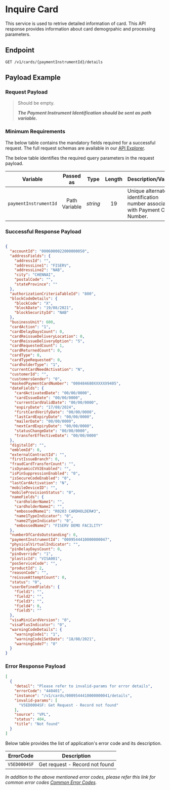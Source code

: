 # Inquire Card

This service is used to retrive detailed information of card. This API response provides information about card demogrpahic and processing parameters. 

## Endpoint

`GET /v1/cards/{paymentInstrumentId}/details`

## Payload Example

### Request Payload

>Should be empty.  
>
>***The Payment Instrument Identification should be sent as path variable.***

### Minimum Requirements

The below table contains the mandatory fields required for a successful request. The full request schemas are available in our [API Explorer](../api/?type=get&path=/v1/cards/{paymentInstrumentId}/details).

The below table identifies the required query parameters in the request payload.

| Variable | Passed as | Type | Length | Description/Values |
| -------- | :-------: | :--: | :------------: | ------------------ |
| `paymentInstrumentId` | Path Variable | *string* | 19 | Unique alternate identification number associated with Payment Card Number. |

### Successful Response Payload

```json

{
  "accountId": "0006000022000000050",
  "addressFields": {
    "addressId": "",
    "addressLine1": "FISERV",
    "addressLine2": "NAB",
    "city": "CHENNAI",
    "postalCode": "",
    "stateProvince": ""
  },
  "authorizationCriteriaTableId": "800",
  "blockCodeDetails": {
    "blockCode": "X",
    "blockDate": "19/08/2021",
    "blockSecurityId": "NAB"
  },
  "businessUnit": 600,
  "cardAction": "1",
  "cardDelayDaysCount": 0,
  "cardReissueDeliveryLocation": 0,
  "cardReissueDeliveryOption": "5",
  "cardRequestedCount": 1,
  "cardReturnedCount": 0,
  "cardType": 0,
  "cardTypeRequested": 0,
  "cardholderType": "1",
  "currentCardNeedActivation": "N",
  "customerId": "",
  "customersGender": "0",
  "maskedPaymentCardNumber": "000484680XXXXXX9405",
  "dateFields": {
    "cardActivatedDate": "00/00/0000",
    "cardIssueDate": "00/00/0000",
    "currentCardValidDate": "00/00/0000",
    "expiryDate": "17/08/2024",
    "firstCardVerifyDate": "00/00/0000",
    "lastCardExpiryDate": "00/00/0000",
    "mailerDate": "00/00/0000",
    "nextCardExpiryDate": "00/00/0000",
    "statusChangeDate": "00/00/0000",
    "transferEffectiveDate": "00/00/0000"
  },
  "digitalId": "",
  "emblemId": 0,
  "externalContractId": "",
  "firstIssueBranch": 0,
  "fraudCardTransferCount": "",
  "isDynamicCVV2Enabled": "",
  "isPinSuppressionEnabled": "0",
  "isSecureCodeEnabled": "0",
  "lastCardActivation": "N",
  "mobileDeviceID": "",
  "mobileProvisionStatus": "0",
  "nameFields": {
    "cardholderName1": "",
    "cardholderName2": "",
    "embossedName1": "R0203 CARDHOLDER#3",
    "name1TypeIndicator": "0",
    "name2TypeIndicator": "0",
    "embossedName2": "FISERV DEMO FACILITY"
  },
  "numberOfCardsOutstanding": 0,
  "paymentInstrumentId": "0009544410000000047",
  "physicalVirtualIndicator": "",
  "pinDelayDaysCount": 0,
  "pinOverride": "1",
  "plasticId": "VISA001",
  "posServiceCode": "",
  "productId": 2,
  "reasonCode": "",
  "reissueAttemptCount": 0,
  "status": "0",
  "userDefinedFields": {
    "field1": "",
    "field2": "",
    "field3": "",
    "field4": 0,
    "field5": ""
  },
  "visaMiniCardVersion": "0",
  "visaPlusIndicator": "0",
  "warningCodeDetails": {
    "warningCode1": "1",
    "warningCode1SetDate": "18/08/2021",
    "warningCode7": "0"
  }
}
```

### Error Response Payload

```json
[
  {
    "detail": "Please refer to invalid-params for error details",
    "errorCode": "440401",
    "instance": "/v1/cards/0009544410000000041/details",
    "invalid-params": [
      "V5ED0004SF: Get Request - Record not found"
    ],
    "source": "VPL",
    "status": 404,
    "title": "Not found"
  }
]
```

Below table provides the list of application's error code and its description.

| ErrorCode |  Description |
| --------  | ------------------ |
|`V5ED0004SF` | Get request - Record not found |

*In addition to the above mentioned error codes, please refer this link for common error codes [Common Error Codes](?path=docs/Common_Error_Code.md).*
